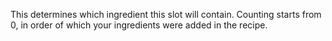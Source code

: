 This determines which ingredient this slot will contain. Counting starts from 0, in order of which your ingredients were added in the recipe.